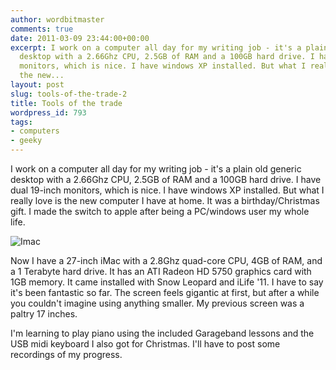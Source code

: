 ```yaml
---
author: wordbitmaster
comments: true
date: 2011-03-09 23:44:00+00:00
excerpt: I work on a computer all day for my writing job - it's a plain old generic
  desktop with a 2.66Ghz CPU, 2.5GB of RAM and a 100GB hard drive. I have dual 19-inch
  monitors, which is nice. I have windows XP installed. But what I really love is
  the new...
layout: post
slug: tools-of-the-trade-2
title: Tools of the trade
wordpress_id: 793
tags:
- computers
- geeky
---
```


I work on a computer all day for my writing job - it's a plain old generic desktop with a 2.66Ghz CPU, 2.5GB of RAM and a 100GB hard drive. I have dual 19-inch monitors, which is nice. I have windows XP installed. But what I really love is the new computer I have at home. It was a birthday/Christmas gift. I made the switch to apple after being a PC/windows user my whole life.

![Imac](http://wordbitarchives.files.wordpress.com/2013/02/imac-scaled500.png?w=100)

Now I have a 27-inch iMac with a 2.8Ghz quad-core CPU, 4GB of RAM, and a 1 Terabyte hard drive. It has an ATI Radeon HD 5750 graphics card with 1GB memory. It came installed with Snow Leopard and iLife '11. I have to say it's been fantastic so far. The screen feels gigantic at first, but after a while you couldn't imagine using anything smaller. My previous screen was a paltry 17 inches.

I'm learning to play piano using the included Garageband lessons and the USB midi keyboard I also got for Christmas. I'll have to post some recordings of my progress.

